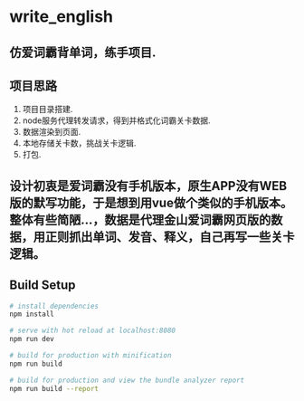 # write_english

## 仿爱词霸背单词，练手项目.

## 项目思路
1. 项目目录搭建.
2. node服务代理转发请求，得到并格式化词霸关卡数据.
3. 数据渲染到页面.
4. 本地存储关卡数，挑战关卡逻辑.
5. 打包.

## 设计初衷是爱词霸没有手机版本，原生APP没有WEB版的默写功能，于是想到用vue做个类似的手机版本。整体有些简陋...，数据是代理金山爱词霸网页版的数据，用正则抓出单词、发音、释义，自己再写一些关卡逻辑。


## Build Setup

``` bash
# install dependencies
npm install

# serve with hot reload at localhost:8080
npm run dev

# build for production with minification
npm run build

# build for production and view the bundle analyzer report
npm run build --report
```
